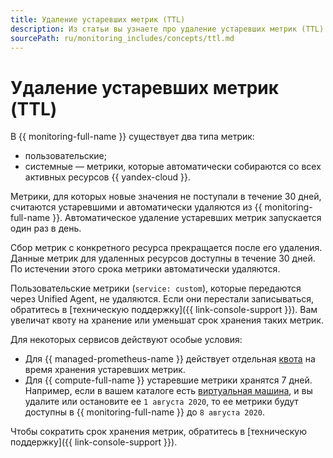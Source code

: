 ```yaml
---
title: Удаление устаревших метрик (TTL)
description: Из статьи вы узнаете про удаление устаревших метрик (TTL).
sourcePath: ru/monitoring_includes/concepts/ttl.md
---
```


# Удаление устаревших метрик (TTL)

В {{ monitoring-full-name }} существует два типа метрик:

* пользовательские;
* системные — метрики, которые автоматически собираются со всех активных ресурсов {{ yandex-cloud }}.

Метрики, для которых новые значения не поступали в течение 30 дней, считаются устаревшими и автоматически удаляются из {{ monitoring-full-name }}. Автоматическое удаление устаревших метрик запускается один раз в день.

Сбор метрик с конкретного ресурса прекращается после его удаления. Данные метрик для удаленных ресурсов доступны в течение 30 дней. По истечении этого срока метрики автоматически удаляются.

Пользовательские метрики (`service: custom`), которые передаются через Unified Agent, не удаляются. Если они перестали записываться, обратитесь в [техническую поддержку]({{ link-console-support }}). Вам увеличат квоту на хранение или уменьшат срок хранения таких метрик.

Для некоторых сервисов действуют особые условия:

* Для {{ managed-prometheus-name }} действует отдельная [квота](../operations/prometheus/index.md#quotas-per-endpoint) на время хранения устаревших метрик.
* Для {{ compute-full-name }} устаревшие метрики хранятся 7 дней. Например, если в вашем каталоге есть [виртуальная машина](../../glossary/vm.md), и вы удалите или остановите ее `1 августа 2020`, то ее метрики будут доступны в {{ monitoring-full-name }} до `8 августа 2020`.

Чтобы сократить срок хранения метрик, обратитесь в [техническую поддержку]({{ link-console-support }}).
